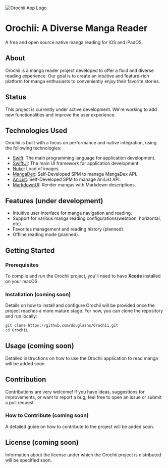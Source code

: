 ![Orochii App Logo](https://github.com/user-attachments/assets/0dfcde34-9d12-4965-92e7-96b2822d8faa)
# Orochii: A Diverse Manga Reader
A free and open source native manga reading for iOS and iPadOS.

## About
Orochii is a manga reader project developed to offer a fluid and diverse reading experience. Our goal is to create an intuitive and feature-rich platform for manga enthusiasts to conveniently enjoy their favorite stories.

## Status
This project is currently under active development. We're working to add new functionalities and improve the user experience.

## Technologies Used
Orochii is built with a focus on performance and native integration, using the following technologies:

- [Swift](https://www.swift.org): The main programming language for application development.
- [SwiftUI](https://developer.apple.com/swiftui/): The main UI framework for application development.
- [Nuke](https://github.com/kean/Nuke): Load of images.
- [MangaDex](https://api.mangadex.org/docs/): Self-Developed SPM to manage MangaDex API.
- [AniList](https://docs.anilist.co/guide/introduction): Self-Developed SPM to manage AniList API.
- [MarkdownUI](https://github.com/gonzalezreal/swift-markdown-ui): Render mangas with Markdown descriptions.

## Features (under development)
- Intuitive user interface for manga navigation and reading.
- Support for various manga reading configurations(webtoon, horizontal, etc).
- Favorites management and reading history (planned).
- Offline reading mode (planned).

## Getting Started

### Prerequisites
To compile and run the Orochii project, you'll need to have **Xcode** installed on your macOS.

### Installation (coming soon)
Details on how to install and configure Orochii will be provided once the project reaches a more mature stage. For now, you can clone the repository and run locally:

```bash
git clone https://github.com/douglazhs/Orochii.git
cd Orochii
```

## Usage (coming soon)
Detailed instructions on how to use the Orochii application to read manga will be added soon.

## Contribution
Contributions are very welcome! If you have ideas, suggestions for improvements, or want to report a bug, feel free to open an issue or submit a pull request.

### How to Contribute (coming soon)
A detailed guide on how to contribute to the project will be added soon.

## License (coming soon)
Information about the license under which the Orochii project is distributed will be specified soon.
